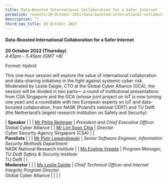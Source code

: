 ```yaml
---
title: Data–Boosted International Collaboration for a Safer Internet
permalink: /events/20-October-2022/data-boosted-international-collaboration-for-a-safer-internet/
description: ""
third_nav_title: 20 October 2022
---
```

#### **Data-Boosted International Collaboration for a Safer Internet**

**20 October 2022 (Thursday)**  
*4.45pm – 5.45pm (GMT +8)*

*Format: Hybrid*

This one-hour session will explore the value of international collaboration and data-sharing initiatives in the fight against systemic cyber risk. Moderated by Leslie Daigle, CTO at the Global Cyber Alliance (GCA), the session will be divided in two parts— a round of institutional presentations from CSA Singapore and the GCA (whose joint project on IoT is now turning one year) and a roundtable with two European experts on IoT and data-boosted collaboration, from NASK (Poland’s national CERT) and TU Delft (the Netherland’s largest research institution on Safety and Security).

| **Speaker**    |                                                              |
| [Mr Philip Reitinger](/speaker-Philip-Reitinger)  | *President and Chief Executive Officer*<br>Global Cyber Alliance                  |
| [Mr Lim Soon Chia](/speaker-lim-soon-chia)  | *Director*<br>Cyber Security Agency Singapore (CSA)                |
| <br>**Panelists**    |                                                              |
| [Mr Piotr Lewandowski](/speaker-Piotr-Lewandowski)  | *Senior Software Engineer, Information Security Methods Department*<br>NASK National Research Institute                |
| [Ms Eveline Vreede](/speaker-Eveline-Vreede)  | *Program Manager, TU Delft Safety & Security Institute*<br>TU Delft              |
| <br> **Moderator**          |                                                              |
| [Ms Leslie Daigle](/moderator-Leslie-Daigle)  | *Chief Technical Officer and Internet Integrity Program Director*<br>Global Cyber Alliance                  |
| | |